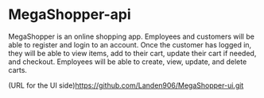 # MegaShopper-api

MegaShopper is an online shopping app. Employees and customers will be able to register and login to an account. Once the customer has logged in, they will be able to view items, add to their cart, update their cart if needed, and checkout. Employees will be able to create, view, update, and delete carts.

(URL for the UI side)https://github.com/Landen906/MegaShopper-ui.git
